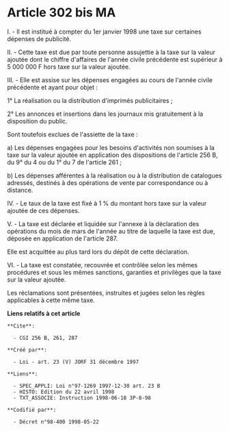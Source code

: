 # Article 302 bis MA

I. - Il est institué à compter du 1er janvier 1998 une taxe sur certaines dépenses de publicité.

II. - Cette taxe est due par toute personne assujettie à la taxe sur la valeur ajoutée dont le chiffre d'affaires de l'année
civile précédente est supérieur à 5 000 000 F hors taxe sur la valeur ajoutée.

III. - Elle est assise sur les dépenses engagées au cours de l'année civile précédente et ayant pour objet :

1° La réalisation ou la distribution d'imprimés publicitaires ;

2° Les annonces et insertions dans les journaux mis gratuitement à la disposition du public.

Sont toutefois exclues de l'assiette de la taxe :

a) Les dépenses engagées pour les besoins d'activités non soumises à la taxe sur la valeur ajoutée en application des
dispositions de l'article 256 B, du 9° du 4 ou du 1° du 7 de l'article 261 ;

b) Les dépenses afférentes à la réalisation ou à la distribution de catalogues adressés, destinés à des opérations de vente
par correspondance ou à distance.

IV. - Le taux de la taxe est fixé à 1 % du montant hors taxe sur la valeur ajoutée de ces dépenses.

V. - La taxe est déclarée et liquidée sur l'annexe à la déclaration des opérations du mois de mars de l'année au titre de
laquelle la taxe est due, déposée en application de l'article 287.

Elle est acquittée au plus tard lors du dépôt de cette déclaration.

VI. - La taxe est constatée, recouvrée et contrôlée selon les mêmes procédures et sous les mêmes sanctions, garanties et
privilèges que la taxe sur la valeur ajoutée.

Les réclamations sont présentées, instruites et jugées selon les règles applicables à cette même taxe.

**Liens relatifs à cet article**

	**Cite**:

	  - CGI 256 B, 261, 287

	**Créé par**:

	  - Loi - art. 23 (V) JORF 31 décembre 1997

	**Liens**:

	  - SPEC_APPLI: Loi n°97-1269 1997-12-30 art. 23 B
	  - HISTO: Edition du 22 avril 1998
	  - TXT_ASSOCIE: Instruction 1998-06-18 3P-8-98

	**Codifié par**:

	  - Décret n°98-400 1998-05-22
